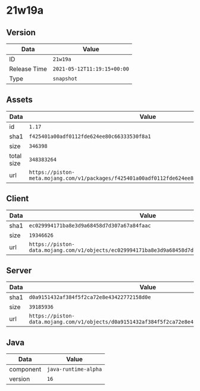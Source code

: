 # 21w19a

## Version

|**Data**        | **Value**                 |
|----------------|-------------------------|
| ID   | ```21w19a```   |
| Release Time   | ```2021-05-12T11:19:15+00:00```   |
| Type   | ```snapshot```   |

## Assets

|**Data**        | **Value**                 |
|----------------|-------------------------|
| id   | ```1.17```   |
| sha1   | ```f425401a00adf0112fde624ee80c66333530f8a1```   |
| size   | ```346398```   |
| total size  | ```348383264```  |
| url       | ```https://piston-meta.mojang.com/v1/packages/f425401a00adf0112fde624ee80c66333530f8a1/1.17.json``` |

## Client

|**Data**        | **Value**                 |
|----------------|-------------------------|
| sha1   | ```ec029994171ba8e3d9a68458d7d307a67a84faac```   |
| size   | ```19346626```   |
| url       | ```https://piston-data.mojang.com/v1/objects/ec029994171ba8e3d9a68458d7d307a67a84faac/client.jar``` |

## Server

|**Data**        | **Value**                 |
|----------------|-------------------------|
| sha1   | ```d0a9151432af384f5f2ca72e8e43422772158d0e```   |
| size   | ```39185936```   |
| url       | ```https://piston-data.mojang.com/v1/objects/d0a9151432af384f5f2ca72e8e43422772158d0e/server.jar``` |

## Java

|**Data**        | **Value**                 |
|----------------|-------------------------|
| component   | ```java-runtime-alpha```   |
| version   | ```16```   |